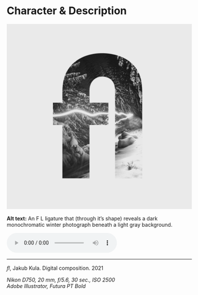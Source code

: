 # Character & Description

![An F L ligature that (through it’s shape) reveals a dark monochromatic winter photograph beneath a light gray background.](img/fl-ligature-kula.png)

**Alt text:** An F L ligature that (through it’s shape) reveals a dark monochromatic winter photograph beneath a light gray background.

<audio controls>
  <source src="audio-description.mp3" type="audio/mpeg">
Your browser does not support the audio element.
</audio>

- - -

*ﬂ*, Jakub Kula. Digital composition. 2021

*Nikon D750, 20 mm, f/5.6, 30 sec., ISO 2500  
Adobe Illustrator, Futura PT Bold*
